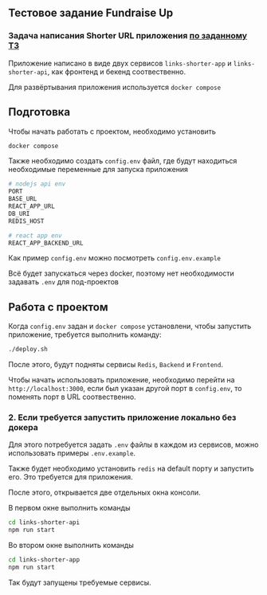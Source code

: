 ## Тестовое задание Fundraise Up

### Задача написания Shorter URL приложения [по заданному ТЗ](https://docs.google.com/document/d/1cPGgIIacHlOvI21Z-6R0yjl8xLtM9JjzydUqezy-QD8/edit)

Приложение написано в виде двух сервисов ```links-shorter-app``` и ```links-shorter-api```, как фронтенд и бекенд соотвественно. 

Для развёртывания приложения используется ```docker compose```

## Подготовка

Чтобы начать работать с проектом, необходимо установить

```bash
docker compose
```

Также необходимо создать ```config.env``` файл, где будут находиться необходимые переменные для запуска приложения
```bash
# nodejs api env
PORT
BASE_URL
REACT_APP_URL
DB_URI
REDIS_HOST

# react app env
REACT_APP_BACKEND_URL
```

Как пример ```config.env``` можно посмотреть ```config.env.example```

Всё будет запускаться через docker, поэтому нет необходимости задавать ```.env``` для под-проектов

## Работа с проектом

Когда ```config.env``` задан и ```docker compose``` установлени, чтобы запустить приложение, требуется выполнить команду:

```bash
./deploy.sh
```

После этого, будут подняты сервисы ```Redis```, ```Backend``` и ```Frontend```. 

Чтобы начать использовать приложение, необходимо перейти на
```http://localhost:3000```, если был указан другой порт в ```config.env```, то поменять порт в URL соотвественно.

### 2. Если требуется запустить приложение локально без докера
Для этого потребуется задать ```.env``` файлы в каждом из сервисов, можно использовать примеры ```.env.example```. 

Также будет необходимо установить ```redis``` на default порту и запустить его. Это требуется для приложения.


После этого, открывается две отдельных окна консоли.

В первом окне выполнить команды

```bash
cd links-shorter-api
npm run start
```

Во втором окне выполнить команды

```bash
cd links-shorter-app
npm run start
```
Так будут запущены требуемые сервисы.